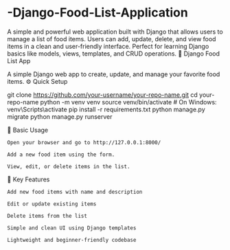 # -Django-Food-List-Application
A simple and powerful web application built with Django that allows users to manage a list of food items. Users can add, update, delete, and view food items in a clean and user-friendly interface. Perfect for learning Django basics like models, views, templates, and CRUD operations.
🍴 Django Food List App

A simple Django web app to create, update, and manage your favorite food items.
⚙️ Quick Setup

git clone https://github.com/your-username/your-repo-name.git
cd your-repo-name
python -m venv venv
source venv/bin/activate  # On Windows: venv\Scripts\activate
pip install -r requirements.txt
python manage.py migrate
python manage.py runserver

🚀 Basic Usage

    Open your browser and go to http://127.0.0.1:8000/

    Add a new food item using the form.

    View, edit, or delete items in the list.

🌟 Key Features

    Add new food items with name and description

    Edit or update existing items

    Delete items from the list

    Simple and clean UI using Django templates

    Lightweight and beginner-friendly codebase
